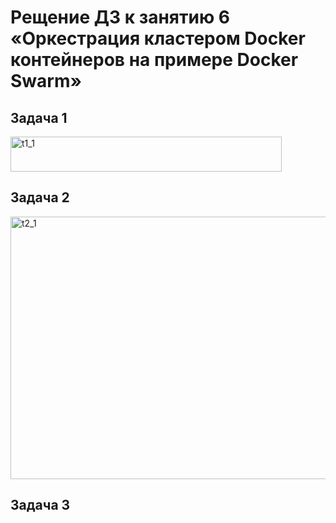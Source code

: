 # Рещение ДЗ к занятию 6 «Оркестрация кластером Docker контейнеров на примере Docker Swarm»
## Задача 1

<img width="434" height="56" alt="t1_1" src="https://github.com/user-attachments/assets/e911392f-a98e-48e7-bf68-204074755be4" />

## Задача 2

<img width="639" height="420" alt="t2_1" src="https://github.com/user-attachments/assets/0b6646ec-539c-4a87-8f31-db8102e43143" />

## Задача 3

